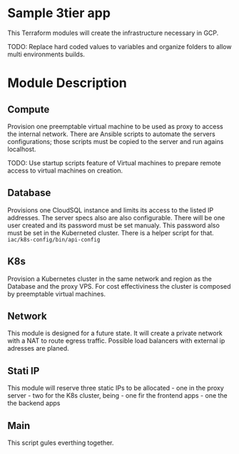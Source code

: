 # Sample 3tier app

This Terraform modules will create the infrastructure necessary in GCP.

TODO: Replace hard coded values to variables and organize folders to allow multi environments builds.


# Module Description

## Compute
Provision one preemptable virtual machine to be used as proxy to access the internal network. There are Ansible scripts to automate the servers configurations; those scripts must be copied to the server and run agains localhost.

TODO: Use startup scripts feature of Virtual machines to prepare remote access to virtual machines on creation.

## Database
Provisions one CloudSQL instance and limits its access to the listed IP addresses. The server specs also are also configurable. 
There will be one user created and its password must be set manualy. This password also must be set in the Kuberneted cluster. There is a helper script for that. `iac/k8s-config/bin/api-config`


## K8s
Provision a Kubernetes cluster in the same network and region as the Database and the proxy VPS. For cost effectiviness the cluster is composed by preemptable virtual machines.


## Network
This module is designed for a future state. It will create a private network with a NAT to route egress traffic. Possible load balancers with external ip adresses are planed.


## Stati IP
This module will reserve three static IPs to be allocated 
    - one in the proxy server
    - two for the K8s cluster, being 
        - one fir the frontend apps
        - one the the backend apps

## Main
This script gules everthing together.